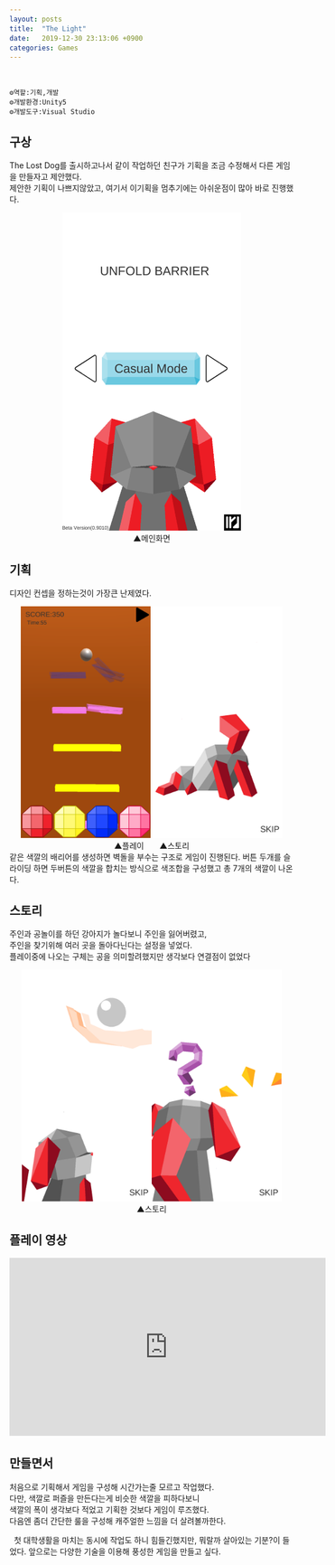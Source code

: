 ```yaml
---
layout: posts
title:  "The Light"
date:   2019-12-30 23:13:06 +0900
categories: Games
---
```

<br>

    ⚙️역할:기획,개발
    ⚙️개발환경:Unity5
    ⚙️개발도구:Visual Studio

구상
---
The Lost Dog를 출시하고나서 같이 작업하던 친구가 기획을 조금 수정해서 다른 게임을 만들자고 제안했다.  
제안한 기획이 나쁘지않았고, 여기서 이기획을 멈추기에는 아쉬운점이 많아 바로 진행했다.  


<center><img src="\assets\images\LostDog_main.png" alt="LostDog_main" style="zoom:55%;" /></center>

<center><figcaption>▲메인화면</figcaption></center>  

기획
---
디자인 컨셉을 정하는것이 가장큰 난제였다.  

<center><img src="\assets\images\LostDog_play.jpg" alt="LostDog_play" style="zoom:40%;" />
<img src="\assets\images\lost_story1.png" alt="lost_story1" style="zoom:40%;" />
</center>
<center><figcaption>▲플레이 &nbsp;&nbsp;&nbsp;&nbsp;&nbsp;&nbsp;▲스토리</figcaption></center>
같은 색깔의 배리어를 생성하면 벽돌을 부수는 구조로   게임이 진행된다.  
버튼 두개를 슬라이딩 하면  두버튼의 색깔을 합치는 방식으로 색조합을 구성했고  
총 7개의 색깔이 나온다.  

스토리
---
주인과 공놀이를 하던 강아지가 놀다보니 주인을 잃어버렸고,  
주인을 찾기위해 여러 곳을 돌아다닌다는 설정을 넣었다.  
플레이중에 나오는 구체는 공을 의미할려했지만 생각보다 연결점이 없었다

<center><img src="\assets\images\story3.png" alt="story3" style="zoom:40%;" /><img src="\assets\images\lost_story2.png" alt="lost_story2" style="zoom:40%;" />
</center>

<center><figcaption>▲스토리</figcaption></center>

플레이 영상
---
<iframe width="560" height="315" src="https://www.youtube.com/embed/BXyJlmAFsTE" frameborder="0" allow="accelerometer; autoplay; encrypted-media; gyroscope; picture-in-picture" allowfullscreen></iframe>  

만들면서
---
처음으로 기획해서 게임을 구성해 시간가는줄 모르고 작업했다.  
다만, 색깔로 퍼즐을 만든다는게 비슷한 색깔을 피하다보니  
색깔의 폭이 생각보다 적었고 기획한 것보다 게임이 루즈했다.  
다음엔 좀더 간단한 룰을 구성해 캐주얼한 느낌을 더 살려볼까한다.  

&nbsp; 첫 대학생활을 마치는 동시에 작업도 하니 힘들긴했지만, 뭐랄까 살아있는 기분?이 들었다. 앞으로는 다양한 기술을 이용해 풍성한 게임을 만들고 싶다.


